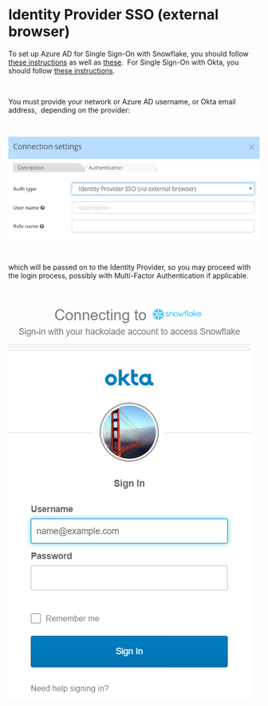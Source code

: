 # Identity Provider SSO (external browser)

To set up Azure AD for Single Sign-On with Snowflake, you should follow [these instructions](<https://docs.microsoft.com/en-us/azure/active-directory/saas-apps/snowflake-tutorial> "target=\"\_blank\"") as well as [these](<https://support.snowflake.net/s/article/configuring-azure-active-directory-as-an-identity-provider> "target=\"\_blank\"").&nbsp; For Single Sign-On with Okta, you should follow [these instructions](<https://saml-doc.okta.com/SAML\_Docs/How-to-Configure-SAML-2.0-for-Snowflake.html> "target=\"\_blank\"").

&nbsp;

You must provide your network or Azure AD username, or Okta email address,&nbsp; depending on the provider:

&nbsp;

![Image](<lib/Snowflake%20Auth%20-%20IdP%20SSO%20External%20browser.png>)

&nbsp;

which will be passed on to the Identity Provider, so you may proceed with the login process, possibly with Multi-Factor Authentication if applicable.

&nbsp;

![Image](<lib/Snowflake%20Okta%20external%20browser%20SSO.png>)
